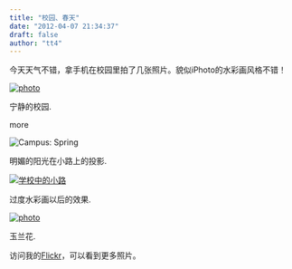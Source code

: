 ```yaml
---
title: "校园、春天"
date: "2012-04-07 21:34:37"
draft: false
author: "tt4"
---
```


今天天气不错，拿手机在校园里拍了几张照片。貌似iPhoto的水彩画风格不错！

[![photo](http://farm8.staticflickr.com/7226/6907142582_ab58890557.jpg)](http://www.flickr.com/photos/liuxiaojun/6907142582/ "Flickr 上 Liu Xiaojun 的 photo")

宁静的校园.

more

![](http://farm6.staticflickr.com/5333/6907132510_fd9112224f.jpg "Campus: Spring")

明媚的阳光在小路上的投影.

[![学校中的小路](http://farm8.staticflickr.com/7179/7053230921_60a44c8e55.jpg)](http://www.flickr.com/photos/liuxiaojun/7053230921/ "Flickr 上 Liu Xiaojun 的 学校中的小路")

过度水彩画以后的效果.

[![photo](http://farm8.staticflickr.com/7115/6907133414_77586481d9.jpg)](http://www.flickr.com/photos/liuxiaojun/6907133414/ "Flickr 上 Liu Xiaojun 的 photo")

玉兰花.

访问我的[Flickr](http://www.flickr.com/photos/liuxiaojun/ "Flickr")，可以看到更多照片。

